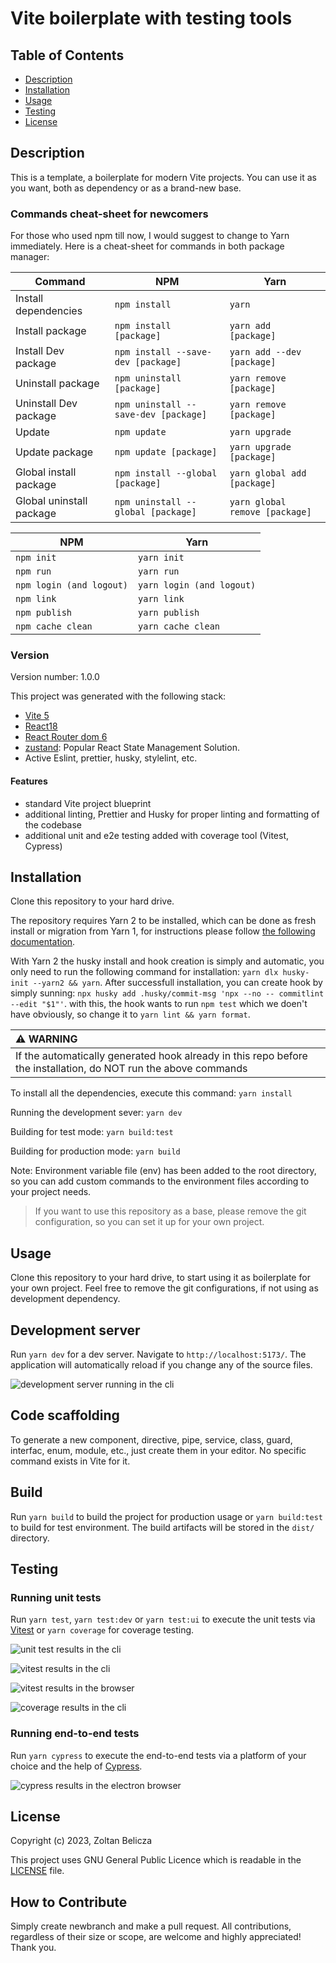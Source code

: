 # Vite boilerplate with testing tools

## Table of Contents

- [Description](#description)
- [Installation](#installation)
- [Usage](#usage)
- [Testing](#testing)
- [License](#license)

## Description

This is a template, a boilerplate for modern Vite projects. You can use it as you want, both as dependency or as a brand-new base.

### Commands cheat-sheet for newcomers

For those who used npm till now, I would suggest to change to Yarn immediately. Here is a cheat-sheet for commands in both package manager:

| Command                  | NPM                                  | Yarn                           |
| ------------------------ | ------------------------------------ | ------------------------------ |
| Install dependencies     | `npm install`                        | `yarn`                         |
| Install package          | `npm install [package]`              | `yarn add [package]`           |
| Install Dev package      | `npm install --save-dev [package]`   | `yarn add --dev [package]`     |
| Uninstall package        | `npm uninstall [package]`            | `yarn remove [package]`        |
| Uninstall Dev package    | `npm uninstall --save-dev [package]` | `yarn remove [package]`        |
| Update                   | `npm update`                         | `yarn upgrade`                 |
| Update package           | `npm update [package]`               | `yarn upgrade [package]`       |
| Global install package   | `npm install --global [package]`     | `yarn global add [package]`    |
| Global uninstall package | `npm uninstall --global [package]`   | `yarn global remove [package]` |

| NPM                      | Yarn                      |
| ------------------------ | ------------------------- |
| `npm init`               | `yarn init`               |
| `npm run`                | `yarn run`                |
| `npm login (and logout)` | `yarn login (and logout)` |
| `npm link`               | `yarn link`               |
| `npm publish`            | `yarn publish`            |
| `npm cache clean`        | `yarn cache clean`        |

### Version

Version number: 1.0.0

This project was generated with the following stack:

- [Vite 5](https://vitejs.dev/guide/)
- [React18](https://react.docschina.org/)
- [React Router dom 6](https://reactrouter.com/en/main)
- [zustand](https://github.com/pmndrs/zustand): Popular React State Management Solution.
- Active Eslint, prettier, husky, stylelint, etc.

#### Features

- standard Vite project blueprint
- additional linting, Prettier and Husky for proper linting and formatting of the codebase
- additional unit and e2e testing added with coverage tool (Vitest, Cypress)

## Installation

Clone this repository to your hard drive.

The repository requires Yarn 2 to be installed, which can be done as fresh install or migration from Yarn 1, for instructions please follow [the following documentation](https://yarnpkg.com/migration/guide).

With Yarn 2 the husky install and hook creation is simply and automatic, you only need to run the following command for installation: `yarn dlx husky-init --yarn2 && yarn`. After successfull installation, you can create hook by simply sunning: `npx husky add .husky/commit-msg 'npx --no -- commitlint --edit "$1"'`. with this, the hook wants to run `npm test` which we doen't have obviously, so change it to `yarn lint && yarn format`.

| :warning: WARNING                                                                                               |
| :-------------------------------------------------------------------------------------------------------------- |
| If the automatically generated hook already in this repo before the installation, do NOT run the above commands |

To install all the dependencies, execute this command: `yarn install`

Running the development sever: `yarn dev`

Building for test mode: `yarn build:test`

Building for production mode: `yarn build`

Note: Environment variable file (env) has been added to the root directory, so you can add custom commands to the environment files according to your project needs.

> If you want to use this repository as a base, please remove the git configuration, so you can set it up for your own project.

## Usage

Clone this repository to your hard drive, to start using it as boilerplate for your own project. Feel free to remove the git configurations, if not using as development dependency.

## Development server

Run `yarn dev` for a dev server. Navigate to `http://localhost:5173/`. The application will automatically reload if you change any of the source files.

![development server running in the cli][developmentServer]

## Code scaffolding

To generate a new component, directive, pipe, service, class, guard, interfac, enum, module, etc., just create them in your editor. No specific command exists in Vite for it.

## Build

Run `yarn build` to build the project for production usage or `yarn build:test` to build for test environment. The build artifacts will be stored in the `dist/` directory.

## Testing

### Running unit tests

Run `yarn test`, `yarn test:dev` or `yarn test:ui` to execute the unit tests via [Vitest](https://vitest.dev/) or `yarn coverage` for coverage testing.

![unit test results in the cli][unitTest]

![vitest results in the cli][vitest]

![vitest results in the browser][vitestUi]

![coverage results in the cli][coverage]

### Running end-to-end tests

Run `yarn cypress` to execute the end-to-end tests via a platform of your choice and the help of [Cypress](https://www.cypress.io/).

![cypress results in the electron browser][cypress]

## License

Copyright (c) 2023, Zoltan Belicza

This project uses GNU General Public Licence which is readable in the [LICENSE](LICENSE) file.

## How to Contribute

Simply create newbranch and make a pull request. All contributions, regardless of their size or scope, are welcome and highly appreciated! Thank you.

[developmentServer]: assets/images/development.png
[unitTest]: assets/images/unit.png
[vitest]: assets/images/vitest.png
[vitestUi]: assets/images/vitestui.png
[coverage]: assets/images/coverage.png
[cypress]: assets/images/cypress.png
